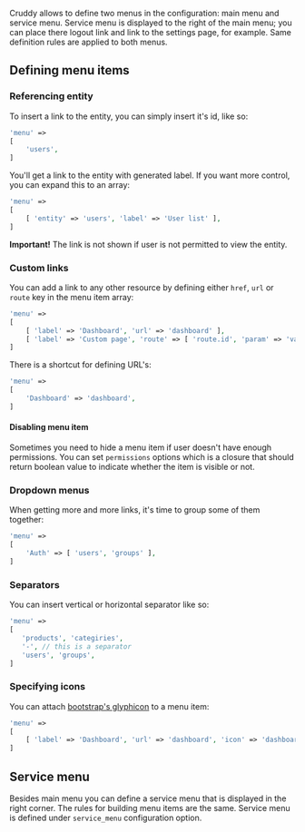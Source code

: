 Cruddy allows to define two menus in the configuration: main menu and service menu. Service menu is displayed to the right of the main menu; you can place there logout link and link to the settings page, for example. Same definition rules are applied to both menus.

## Defining menu items

### Referencing entity

To insert a link to the entity, you can simply insert it's id, like so:

```php
'menu' =>
[
    'users',
]
```

You'll get a link to the entity with generated label. If you want more control, you can expand this to an array:

```php
'menu' =>
[
    [ 'entity' => 'users', 'label' => 'User list' ],
]
```

__Important!__ The link is not shown if user is not permitted to view the entity.

### Custom links

You can add a link to any other resource by defining either `href`, `url` or `route` key in the menu item array:

```php
'menu' =>
[
    [ 'label' => 'Dashboard', 'url' => 'dashboard' ],
    [ 'label' => 'Custom page', 'route' => [ 'route.id', 'param' => 'value' ] ],
]
```

There is a shortcut for defining URL's:

```php
'menu' =>
[
    'Dashboard' => 'dashboard',
]
```

#### Disabling menu item

Sometimes you need to hide a menu item if user doesn't have enough permissions. You can set `permissions` options which is a closure that should return boolean value to indicate whether the item is visible or not.

### Dropdown menus

When getting more and more links, it's time to group some of them together:

```php
'menu' =>
[
    'Auth' => [ 'users', 'groups' ],
]
```

### Separators

You can insert vertical or horizontal separator like so:

```php
'menu' =>
[
   'products', 'categiries',
   '-', // this is a separator
   'users', 'groups',
]
```

### Specifying icons

You can attach [bootstrap's glyphicon](http://getbootstrap.com/components/#glyphicons) to a menu item:

```php
'menu' =>
[
    [ 'label' => 'Dashboard', 'url' => 'dashboard', 'icon' => 'dashboard' ],
]
```

## Service menu

Besides main menu you can define a service menu that is displayed in the right corner. The rules for building menu items are the same. Service menu is defined under `service_menu` configuration option.